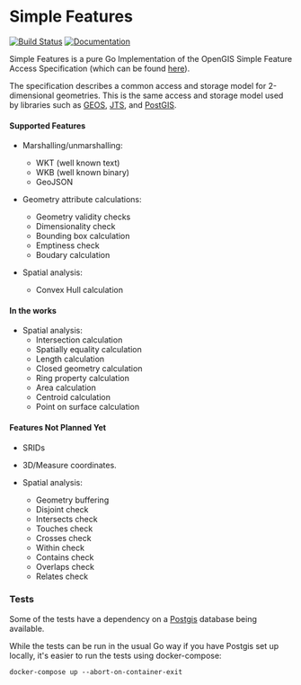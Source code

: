 # Simple Features

[![Build Status](https://travis-ci.com/peterstace/simplefeatures.svg?token=ueRpGt4cSSnk321nW8xG&branch=master)](https://travis-ci.com/peterstace/simplefeatures)
[![Documentation](https://godoc.org/github.com/peterstace/simplefeatures?status.svg)](http://godoc.org/github.com/peterstace/simplefeatures)

Simple Features is a pure Go Implementation of the OpenGIS Simple Feature Access
Specification (which can be found
[here](http://www.opengeospatial.org/standards/sfa)).

The specification describes a common access and storage model for 2-dimensional
geometries. This is the same access and storage model used by libraries such as
[GEOS](https://trac.osgeo.org/geos),
[JTS](https://locationtech.github.io/jts/), and
[PostGIS](https://postgis.net/).

#### Supported Features

- Marshalling/unmarshalling:
	- WKT (well known text)
	- WKB (well known binary)
	- GeoJSON

- Geometry attribute calculations:
	- Geometry validity checks
	- Dimensionality check
	- Bounding box calculation
	- Emptiness check
	- Boudary calculation

- Spatial analysis:
	- Convex Hull calculation

#### In the works

- Spatial analysis:
	- Intersection calculation
	- Spatially equality calculation
	- Length calculation
	- Closed geometry calculation
	- Ring property calculation
	- Area calculation
	- Centroid calculation
	- Point on surface calculation

#### Features Not Planned Yet

- SRIDs
- 3D/Measure coordinates.

- Spatial analysis:
	- Geometry buffering
	- Disjoint check
	- Intersects check
	- Touches check
	- Crosses check
	- Within check
	- Contains check
	- Overlaps check
	- Relates check

### Tests

Some of the tests have a dependency on a [Postgis](https://postgis.net/)
database being available.

While the tests can be run in the usual Go way if you have Postgis set up
locally, it's easier to run the tests using docker-compose:

```
docker-compose up --abort-on-container-exit
```
